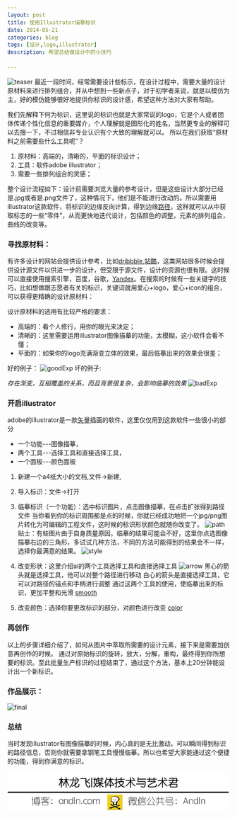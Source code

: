 ```yaml
---
layout: post
title: 使用Illustrator描摹标识
date: 2014-05-21
categories: blog
tags: [设计,logo,illustrator]
description: 希望总结做设计中的小技巧

---
```


![teaser](http://7xuywf.com1.z0.glb.clouddn.com/logoDesign_teaser.png)
最近一段时间，经常需要设计些标示，在设计过程中，需要大量的设计原材料来进行排列组合，并从中想到一些新点子，对于初学者来说，就是以模仿为主，好的模仿能够很好地提供你标识的设计感，希望这种方法对大家有帮助。

我们先解释下何为标识，这里说的标识也就是大家常说的logo，它是个人或者团体传递个性化信息的重要媒介，个人理解就是图形化的姓名，当然更专业的解释可以去搜一下，不过相信非专业认识有个大致的理解就可以。
所以在我们获取“原材料之前需要些什么工具呢”？

1. 原材料：高端的，清晰的，平面的标识设计；
2. 工具：软件adobe illustrator；
3. 需要一些排列组合的灵感；

整个设计流程如下：设计前需要浏览大量的参考设计，但是这些设计大部分已经是.jpg或者是.png文件了，这种情况下，他们是不能进行改动的。所以需要用illustrator这款软件，将标识的边缘反向计算，得到边缘[路径](https://helpx.adobe.com/illustrator/how-to/illustrator-understanding-paths.html)，这样就可以从中获取标志的一些“零件”，从而更快地迭代设计，包括颜色的调整，元素的排列组合，曲线的改变等。


### 寻找原材料：

有许多设计的网站会提供设计参考，比如[dribbble](dribbble.com),[站酷](http://www.zcool.com.cn/)，这类网站很多时候会提供设计源文件以供进一步的设计，但受限于源文件，设计的资源也很有限。这时候可以直接使用搜索引擎，百度，谷歌，[Yandex](www.yandex.com)。在搜索的时候有一些关键字的技巧，比如想做跟志愿者有关的标识，关键词就用爱心+logo，爱心+icon的组合，可以获得更精确的设计原材料：

设计原材料的选用有比较严格的要求：

- 高端的：看个人修行，用你的眼光来决定；
- 清晰的：这里需要运用illustrator图像描摹的功能，太模糊，这小软件会看不懂；
- 平面的：如果你的logo充满渐变立体的效果，最后临摹出来的效果会很差；

好的例子：
![goodExp](http://7xuywf.com1.z0.glb.clouddn.com/logoDesign_goodExp.png)
坏的例子:

*存在渐变，互相覆盖的关系，而且背景很复杂，会影响临摹的效果*
![badExp](http://7xuywf.com1.z0.glb.clouddn.com/logoDesign_badExp.png)

### 开启illustrator

adobe的illustrator是一款[矢量](https://en.wikipedia.org/wiki/Vector_graphics)插画的软件，这里仅仅用到这款软件一些很小的部分

- 一个功能---图像描摹，
- 两个工具---选择工具和直接选择工具，
- 一个面板---颜色面板

1. 新建一个a4纸大小的文档,文件->新建,
2. 导入标识：文件->打开
3. 临摹标识（一个功能）：选中标识图片，点击图像描摹，在点击扩张得到路径文件
当你看到你的标识周围都是点的时候，你就已经成功地把一个jpg/png图片转化为可编辑的工程文件，这时候的标识形状颜色就随你改变了。
![path](http://7xuywf.com1.z0.glb.clouddn.com/logoDesign_path.png)
贴士：有些图片由于自身质量原因，临摹的结果可能会不好，这里你点选图像描摹右边的三角形，多试试几种方法，不同的方法可能得到的结果会不一样，选择你最满意的结果。
![style](http://7xuywf.com1.z0.glb.clouddn.com/logoDesign_styles.jpg)

4. 改变形状：这里介绍ai的两个工具选择工具和直接选择工具
![arrow](http://7xuywf.com1.z0.glb.clouddn.com/logoDesign_arrow.jpg)
黑心的箭头就是选择工具，他可以对整个路径进行移动
白心的箭头是直接选择工具，它可以对路径的锚点和手柄进行调整
通过这两个工具的使用，使临摹出来的标识，更加平整和光滑
[smooth](http://7xuywf.com1.z0.glb.clouddn.com/logoDesign_smooth.jpg)

5. 改变颜色：选择你要更改标识的部分，对颜色进行改变
[color](http://7xuywf.com1.z0.glb.clouddn.com/logoDesign_color.jpg)


### 再创作

以上的步骤详细介绍了，如何从图片中萃取所需要的设计元素，接下来是需要加创意再创作的时候。
通过对原始标识的旋转，放大，分解，重构，最终得到你所想要的标识。至此批量生产标识的过程结束了，通过这个方法，基本上20分钟能设计出一个新标识。


### 作品展示：
![final](http://7xuywf.com1.z0.glb.clouddn.com/logoDesign_final.png)

### 总结
当时发现illustrator有图像描摹的时候，内心真的是无比激动，可以瞬间得到标识的路径信息，否则你就需要拿钢笔工具慢慢临摹。所以也希望大家能通过这个便捷的功能，得到你满意的标识。


![about](https://raw.githubusercontent.com/Andln/andln.github.io/master/img/about.jpg)










